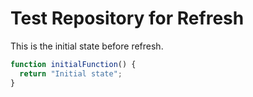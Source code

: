 # Test Repository for Refresh

This is the initial state before refresh.

```javascript
function initialFunction() {
  return "Initial state";
}
```
